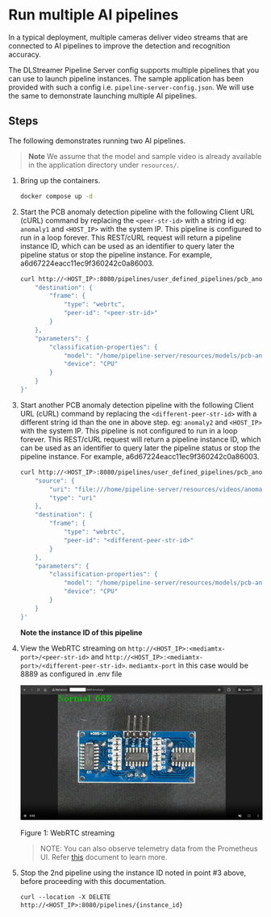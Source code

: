 # Run multiple AI pipelines

In a typical deployment, multiple cameras deliver video streams that are connected to AI pipelines to improve the detection and recognition accuracy. 

The DLStreamer Pipeline Server config supports multiple pipelines that you can use to launch pipeline instances. The sample application has been provided with such a config i.e. `pipeline-server-config.json`. We will use the same to demonstrate launching multiple AI pipelines.

## Steps

 The following demonstrates running two AI pipelines.
> **Note** We assume that the model and sample video is already available in the application directory under `resources/`.

1. Bring up the containers.
    ```sh
    docker compose up -d
    ```
2. Start the PCB anomaly detection pipeline with the following Client URL (cURL) command by replacing the `<peer-str-id>` with a string id eg: `anomaly1` and `<HOST_IP>` with the system IP. This pipeline is configured to run in a loop forever. This REST/cURL request will return a pipeline instance ID, which can be used as an identifier to query later the pipeline status or stop the pipeline instance. For example, a6d67224eacc11ec9f360242c0a86003.

    ``` sh
    curl http://<HOST_IP>:8080/pipelines/user_defined_pipelines/pcb_anomaly_detection_mlops -X POST -H 'Content-Type: application/json' -d '{
        "destination": {
            "frame": {
                "type": "webrtc",
                "peer-id": "<peer-str-id>"
            }
        },
        "parameters": {
            "classification-properties": {
                "model": "/home/pipeline-server/resources/models/pcb-anomaly-detection/deployment/Anomaly classification/model/model.xml",
                "device": "CPU"
            }
        }
    }'
    ```

3. Start another PCB anomaly detection pipeline with the following Client URL (cURL) command by replacing the `<different-peer-str-id>` with a different string id than the one in above step. eg: `anomaly2` and `<HOST_IP>` with the system IP. This pipeline is not configured to run in a loop forever. This REST/cURL request will return a pipeline instance ID, which can be used as an identifier to query later the pipeline status or stop the pipeline instance. For example, a6d67224eacc11ec9f360242c0a86003.

    ``` sh
    curl http://<HOST_IP>:8080/pipelines/user_defined_pipelines/pcb_anomaly_detection -X POST -H 'Content-Type: application/json' -d '{
        "source": {
            "uri": "file:///home/pipeline-server/resources/videos/anomalib_pcb_test.avi",
            "type": "uri"
        },
        "destination": {
            "frame": {
                "type": "webrtc",
                "peer-id": "<different-peer-str-id>"
            }
        },
        "parameters": {
            "classification-properties": {
                "model": "/home/pipeline-server/resources/models/pcb-anomaly-detection/deployment/Anomaly classification/model/model.xml",
                "device": "CPU"
            }
        }
    }'
    ```
    **Note the instance ID of this pipeline**

4. View the WebRTC streaming on `http://<HOST_IP>:<mediamtx-port>/<peer-str-id>` and `http://<HOST_IP>:<mediamtx-port>/<different-peer-str-id>`. `mediamtx-port` in this case would be 8889 as configured in .env file

   ![Example of a WebRTC streaming using default mediamtx-port 8889](./images/webrtc-streaming.png)

   Figure 1: WebRTC streaming

   > NOTE: You can also observe telemetry data from the Prometheus UI. Refer [this](./how-to-view-telemetry-data.md) document to learn more.

5. Stop the 2nd pipeline using the instance ID noted in point #3 above, before proceeding with this documentation.
   ```shell
   curl --location -X DELETE http://<HOST_IP>:8080/pipelines/{instance_id}
   ```
